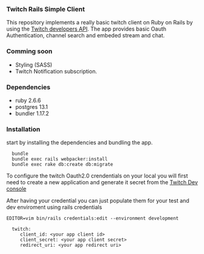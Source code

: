 ### Twitch Rails Simple Client

This repository implements a really basic twitch client on Ruby on Rails by using the [Twitch developers API](https://dev.twitch.tv/docs/api).
The app provides basic Oauth Authentication, channel search and embeded stream and chat.

### Comming soon
- Styling (SASS)
- Twitch Notification subscription.

### Dependencies
- ruby 2.6.6
- postgres 13.1
- bundler 1.17.2

### Installation

start by installing the dependencies and bundling the app.

```
  bundle
  bundle exec rails webpacker:install
  bundle exec rake db:create db:migrate
```

To configure the twitch Oauth2.0 crendentials on your local you will first need to create a new application and generate it secret from the [Twitch Dev console](https://dev.twitch.tv/console/apps)

After having your credential you can just populate them for your test and dev enviroment using rails credentials

```EDITOR=vim bin/rails credentials:edit --environment development```

```
  twitch:
     client_id: <your app client id>
     client_secret: <your app client secret>
     redirect_uri: <your app redirect uri>
```
